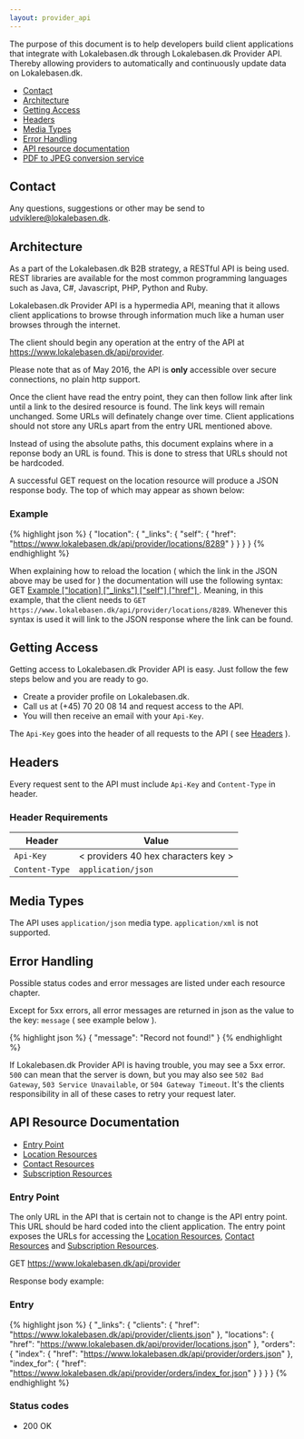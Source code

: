 ```yaml
---
layout: provider_api
---
```

The purpose of this document is to help developers build client applications
that integrate with Lokalebasen.dk through Lokalebasen.dk Provider API.
Thereby allowing providers to automatically and continuously update data
on Lokalebasen.dk.

* [Contact](#contact_)
* [Architecture](#architecture_)
* [Getting Access](#getting_access)
* [Headers](#headers_)
* [Media Types](#media_types)
* [Error Handling](#error_handling)
* [API resource documentation](#api_resource_documentation)
* [PDF to JPEG conversion service](image_monger.html)

## <a id="contact_">Contact</a>

Any questions, suggestions or other may be send to udviklere@lokalebasen.dk.

## <a id="architecture_">Architecture</a>

As a part of the Lokalebasen.dk B2B strategy, a RESTful API is being used.
REST libraries are available for the most common programming languages such
as Java, C#, Javascript, PHP, Python and Ruby.

Lokalebasen.dk Provider API is a hypermedia API, meaning that it allows
client applications to browse through information much like a human user
browses through the internet.

The client should begin any operation at the entry of the API at
https://www.lokalebasen.dk/api/provider.

Please note that as of May 2016, the API is **only** accessible over secure connections, no plain http support.

Once the client have read the entry point, they can then follow link after link until
a link to the desired resource is found.
The link keys will remain unchanged. Some URLs will definately change over
time.
Client applications should not store any URLs apart from the entry URL
mentioned above.

Instead of using the absolute paths, this document explains where in a
reponse body an URL is found.
This is done to stress that URLs should not be hardcoded.

A successful GET request on the location resource will produce a JSON
response body. The top of which may appear as shown below:

### <a id="syntax_example">Example</a>

{% highlight json %}
{
  "location": {
    "_links": {
      "self": {
        "href": "https://www.lokalebasen.dk/api/provider/locations/8289"
      }
    }
  }
}
{% endhighlight %}

When explaining how to reload the location ( which the link in the JSON above
may be used for ) the documentation will use the following syntax:
GET [ Example \["location\] \["_links"\] \["self"\] \["href"\] ](#syntax_example) .
Meaning, in this example, that the client needs to
`GET https://www.lokalebasen.dk/api/provider/locations/8289`.
Whenever this syntax is used it will link to the JSON response where the link
can be found.

## <a id="getting_access">Getting Access</a>

Getting access to Lokalebasen.dk Provider API is easy. Just follow the few
steps below and you are ready to go.

* Create a provider profile on Lokalebasen.dk.
* Call us at (+45) 70 20 08 14 and request access to the API.
* You will then receive an email with your `Api-Key`.

The `Api-Key` goes into the header of all requests to the API
( see [Headers](#headers_) ).

## <a id="headers_">Headers</a>

Every request sent to the API must include `Api-Key` and `Content-Type` in
header.

### Header Requirements

| Header         | Value                               |
| -------------- | ----------------------------------- |
| `Api-Key`      | < providers 40 hex characters key > |
| `Content-Type` | `application/json`                  |

## <a id="media_types">Media Types</a>

The API uses `application/json` media type. `application/xml` is not supported.

## <a id="error_handling">Error Handling</a>

Possible status codes and error messages are listed under each resource chapter.

Except for 5xx errors, all error messages are returned in json as the value to
the key: `message` ( see example below ).

{% highlight json %}
{
  "message": "Record not found!"
}
{% endhighlight %}

If Lokalebasen.dk Provider API is having trouble, you may see a 5xx error.
`500` can mean that the server is down, but you may also see
`502 Bad Gateway`, `503 Service Unavailable`, or `504 Gateway Timeout`.
It's the clients responsibility in all of these cases to retry your request
later.

## <a id="api_resource_documentation">API Resource Documentation</a>

* [Entry Point](#entry_point)
* [Location Resources](/provider_api/locations.html)
* [Contact Resources](/provider_api/contacts.html)
* [Subscription Resources](/provider_api/subscriptions.html)

### <a id="entry_point">Entry Point</a>

The only URL in the API that is certain not to change is the API entry
point.
This URL should be hard coded into the client application. The entry point exposes
the URLs for accessing the [Location Resources](/provider_api/locations.html),
[Contact Resources](/provider_api/locations.html) and [Subscription Resources](/provider_api/subscriptions.html).

GET https://www.lokalebasen.dk/api/provider

Response body example:

### <a id="entry_locations">Entry</a>

{% highlight json %}
{
  "_links": {
    "clients": {
      "href": "https://www.lokalebasen.dk/api/provider/clients.json"
    },
    "locations": {
      "href": "https://www.lokalebasen.dk/api/provider/locations.json"
    },
    "orders": {
      "index": {
        "href": "https://www.lokalebasen.dk/api/provider/orders.json"
      },
      "index_for": {
        "href": "https://www.lokalebasen.dk/api/provider/orders/index_for.json"
      }
    }
  }
}
{% endhighlight %}

### Status codes

* 200 OK
